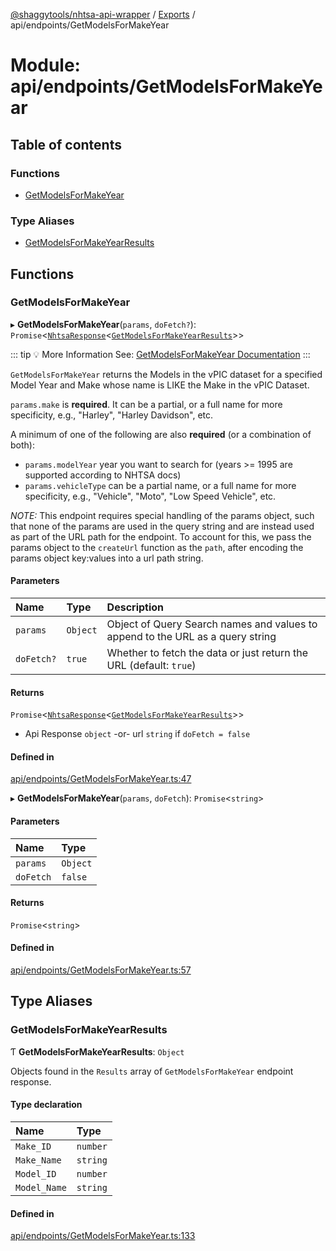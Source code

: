 [@shaggytools/nhtsa-api-wrapper](../index.md) / [Exports](../modules.md) / api/endpoints/GetModelsForMakeYear

# Module: api/endpoints/GetModelsForMakeYear

## Table of contents

### Functions

- [GetModelsForMakeYear](api_endpoints_GetModelsForMakeYear.md#getmodelsformakeyear)

### Type Aliases

- [GetModelsForMakeYearResults](api_endpoints_GetModelsForMakeYear.md#getmodelsformakeyearresults)

## Functions

### GetModelsForMakeYear

▸ **GetModelsForMakeYear**(`params`, `doFetch?`): `Promise`<[`NhtsaResponse`](api_types.md#nhtsaresponse)<[`GetModelsForMakeYearResults`](api_endpoints_GetModelsForMakeYear.md#getmodelsformakeyearresults)\>\>

::: tip :bulb: More Information
See: [GetModelsForMakeYear Documentation](/api/endpoints/get-models-for-make-year)
:::

`GetModelsForMakeYear` returns the Models in the vPIC dataset for a specified Model Year and
Make whose name is LIKE the Make in the vPIC Dataset.

`params.make` is **required**. It can be a partial, or a full name for more specificity, e.g.,
"Harley", "Harley Davidson", etc.

A minimum of one of the following are also **required** (or a combination of both):

- `params.modelYear` year you want to search for (years >= 1995 are supported according to NHTSA
  docs)
- `params.vehicleType` can be a partial name, or a full name for more specificity, e.g.,
  "Vehicle", "Moto", "Low Speed Vehicle", etc.

_NOTE:_ This endpoint requires special handling of the params object, such that none of the
params are used in the query string and are instead used as part of the URL path for the
endpoint. To account for this, we pass the params object to the `createUrl` function as the
`path`, after encoding the params object key:values into a url path string.

#### Parameters

| Name       | Type     | Description                                                                    |
| :--------- | :------- | :----------------------------------------------------------------------------- |
| `params`   | `Object` | Object of Query Search names and values to append to the URL as a query string |
| `doFetch?` | `true`   | Whether to fetch the data or just return the URL (default: `true`)             |

#### Returns

`Promise`<[`NhtsaResponse`](api_types.md#nhtsaresponse)<[`GetModelsForMakeYearResults`](api_endpoints_GetModelsForMakeYear.md#getmodelsformakeyearresults)\>\>

- Api Response `object`
  -or- url `string` if `doFetch = false`

#### Defined in

[api/endpoints/GetModelsForMakeYear.ts:47](https://github.com/ShaggyTech/nhtsa-api-wrapper/blob/main/packages/lib/src/api/endpoints/GetModelsForMakeYear.ts#L47)

▸ **GetModelsForMakeYear**(`params`, `doFetch`): `Promise`<`string`\>

#### Parameters

| Name      | Type     |
| :-------- | :------- |
| `params`  | `Object` |
| `doFetch` | `false`  |

#### Returns

`Promise`<`string`\>

#### Defined in

[api/endpoints/GetModelsForMakeYear.ts:57](https://github.com/ShaggyTech/nhtsa-api-wrapper/blob/main/packages/lib/src/api/endpoints/GetModelsForMakeYear.ts#L57)

## Type Aliases

### GetModelsForMakeYearResults

Ƭ **GetModelsForMakeYearResults**: `Object`

Objects found in the `Results` array of `GetModelsForMakeYear` endpoint response.

#### Type declaration

| Name         | Type     |
| :----------- | :------- |
| `Make_ID`    | `number` |
| `Make_Name`  | `string` |
| `Model_ID`   | `number` |
| `Model_Name` | `string` |

#### Defined in

[api/endpoints/GetModelsForMakeYear.ts:133](https://github.com/ShaggyTech/nhtsa-api-wrapper/blob/main/packages/lib/src/api/endpoints/GetModelsForMakeYear.ts#L133)
